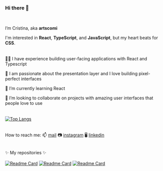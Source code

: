 ### Hi there 👋
<br>


I’m Cristina, aka **artscomi**

I'm interested in **React**, **TypeScript**, and **JavaScript**, but my heart beats for **CSS**.
<br>
<br>
<br>
:woman_technologist: I have experience building user-facing applications with React and Typescript

:sparkling_heart: I am passionate about the presentation layer
and I love building pixel-perfect interfaces

🌱 I’m currently learning React

:eyes: I’m looking to collaborate on projects with amazing user interfaces that people love to use
<br> 
<br> 
<br> 
[![Top Langs](https://github-readme-stats.vercel.app/api/top-langs/?username=artscomi&layout=compact&langs_count=8)](https://github.com/anuraghazra/github-readme-stats)
<br> 
<br>
<br> 
How to reach me: 📫 [mail](mailto:cristina.luerti@gmail.com)  :camera: [instagram](https://www.instagram.com/artscomi/)  :desktop_computer:  [linkedin](https://www.linkedin.com/in/cristina-eleonora-luerti-8b57601b/)
<br> 
<br>
<br> 
✨ My repositories ✨
<br> 
<br>
[![Readme Card](https://github-readme-stats.vercel.app/api/pin/?username=artscomi&repo=todolist&theme=jolly&show_icons=true)](https://github.com/artscomi/todolist) [![Readme Card](https://github-readme-stats.vercel.app/api/pin/?username=artscomi&repo=modal-toggle-user-profile&theme=jolly&show_icons=true)](https://github.com/artscomi/modal-toggle-user-profile) [![Readme Card](https://github-readme-stats.vercel.app/api/pin/?username=artscomi&repo=ui-react-app&theme=jolly&show_icons=true)](https://github.com/artscomi/ui-react-app)








